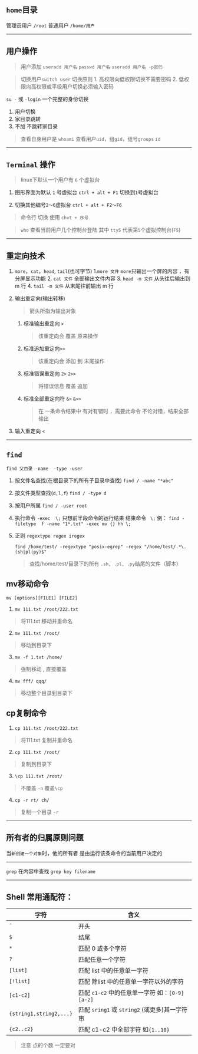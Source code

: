 ## `home`目录

管理员用户 `/root`
普通用户 `/home/用户`

----------------------------------------------
## 用户操作

>   用户添加
`useradd 用户名`
`passwd 用户名`
`useradd 用户名 -p密码`

>   切换用户`switch user`
    切换原则
    1. 高权限向低权限切换不需要密码
    2. 低权限向高权限或平级用户切换必须输入密码

`su -` 或 `-login` 一个完整的身份切换
1. 用户切换
2. 家目录跳转
3. 不加 不跳转家目录

> 查看自身用户是
`whoami`
> 查看用户`uid`，组`gid`，组号`groups`
`id`


----------------------------------------------

## `Terminal` 操作

> linux下默认一个用户有 `6` 个虚拟台
1. 图形界面为默认 `1` 号虚拟台
    `ctrl + alt + F1` 切换到`1`号虚拟台
    

2. 切换其他编号`2～6`虚拟台
   `ctrl + alt + F2～F6`

> 命令行 切换 使用 `chvt + 序号`

> `who`  查看当前用户几个控制台登陆
其中 `tty5` 代表第`5`个虚拟控制台(`F5`)

------------------------------------------
## 重定向技术

1. `more`，`cat`，`head`, `tail`(也可字节)
    1.`more 文件` `more`只输出一个屏的内容 ，有分屏显示功能 
    2. `cat 文件` 全部输出文件内容
    3. `head -m 文件` 从头往后输出到 m 行
    4. `tail -m 文件` 从末尾往前输出 m 行

2. 输出重定向(输出转移)
    > 箭头所指为输出对象
    1. 标准输出重定向 `>` 
       > 该重定向会 覆盖 原来操作
    2. 标准追加重定向`>>` 
       > 该重定向会 添加 到 末尾操作
    3. 标准错误重定向 `2>` `2>>`
       >  将错误信息 覆盖 追加 
    4. 标准全部重定向符 `&>` `&>>`
       > 在 一条命令结果中 有对有错时 ，需要此命令
       不论对错，结果全部输出
3. 输入重定向 `<`


-----------------------------
## `find`
`find 父目录 -name  -type -user`
1. 按文件名查找(在根目录下的所有子目录中查找)
    `find / -name "*abc" `
    > 
2. 按文件类型查找(`d,l,f`)
    `find / -type d`
3. 按用户所属
    `find / -user root` 
4. 执行命令
    `-exec  \;` 只想前半段命令的运行结果
    结束命令 ` \;`
    例： `find -filetype  f -name "1*.txt" -exec mv {} hh \;` 
5. 正则
    `regextype regex iregex`
    
    `find /home/test/ -regextype "posix-egrep" -regex "/home/test/.*\.(sh|pl|py)$"`
    > 查找/home/test/目录下的所有 `.sh, .pl, .py`结尾的文件（脚本）


## mv移动命令
`mv [options][FILE1] [FILE2]`

1. `mv 111.txt /root/222.txt` 
> 将111.txt 移动并重命名 
2. `mv 111.txt /root/`
> 移动到目录下
3. `mv -f 1.txt /home/`
> 强制移动 , 直接覆盖
4. `mv fff/ qqq/`
> 移动整个目录到目录下

## cp复制命令

1. `cp 111.txt /root/222.txt` 
> 将111.txt 复制并重命名 
2. `cp 111.txt /root/`
> 复制到目录下
3. `\cp 111.txt /root/`
> 不覆盖 `-n` 覆盖`\cp`
4. `cp -r rt/ ch/ `
> 复制一个目录 `-r`

----------------------------------
## 所有者的归属原则问题

当`新创建一个对象`时，他的所有者 是由运行该条命令的当前用户决定的

---------------------------------
`grep` 在内容中查找
`grep key filename`

-------------------
## Shell 常用通配符：
|字符|	含义|
|------|-------|
|`ˆ`|  开头
|`$`|  结尾
|`*`|	匹配 0 或多个字符
|`?`|	匹配任意一个字符
|`[list]`|	匹配 list 中的任意单一字符
|`[!list]`|	匹配 除list 中的任意单一字符以外的字符
|`[c1-c2]`|	匹配 `c1-c2` 中的任意单一字符 如：`[0-9]`  `[a-z]`
|`{string1,string2,...}`|	匹配 `sring1` 或 `string2` (或更多)其一字符串
|`{c2..c2}`|	匹配 c1-c2 中全部字符 如`{1..10}`
> 注意 点的个数 一定要对